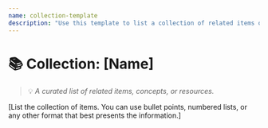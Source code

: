 ```yaml
---
name: collection-template
description: "Use this template to list a collection of related items or concepts within the project."
---
```

# 📚 Collection: [Name]
> 💡 *A curated list of related items, concepts, or resources.*

[List the collection of items. You can use bullet points, numbered lists, or any other format that best presents the information.]
